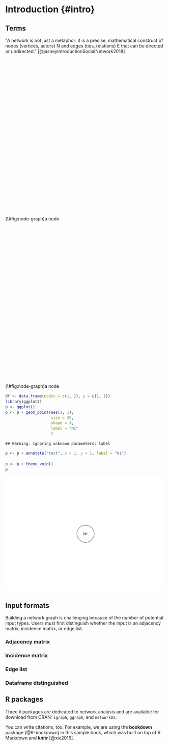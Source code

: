 # Introduction {#intro}

## Terms

"A network is not just a metaphor: it is a precise, mathematical construct of nodes (vertices, actors) N and edges (ties, relations) E that can be directed or undirected." [@jasneyIntroductionSocialNetwork2018]

<div class="figure">
<!--html_preserve--><div id="htmlwidget-8bfefebd48d8d5a2d08a" style="width:50%;height:480px;" class="grViz html-widget"></div>
<script type="application/json" data-for="htmlwidget-8bfefebd48d8d5a2d08a">{"x":{"diagram":"digraph {\n\ngraph [layout = \"neato\",\n       outputorder = \"edgesfirst\",\n       bgcolor = \"white\"]\n\nnode [fontname = \"Helvetica\",\n      fontsize = \"10\",\n      shape = \"circle\",\n      fixedsize = \"true\",\n      width = \"0.5\",\n      style = \"filled\",\n      fillcolor = \"aliceblue\",\n      color = \"gray70\",\n      fontcolor = \"gray50\"]\n\nedge [fontname = \"Helvetica\",\n     fontsize = \"8\",\n     len = \"1.5\",\n     color = \"gray80\",\n     arrowsize = \"0.5\"]\n\n  \"1\" [label = \"N12\", fillcolor = \"#F0F8FF\", fontcolor = \"#000000\"] \n  \"2\" [label = \"N12\", fillcolor = \"#F0F8FF\", fontcolor = \"#000000\"] \n  \"3\" [label = \"N12\", fillcolor = \"#F0F8FF\", fontcolor = \"#000000\"] \n  \"4\" [label = \"N12\", fillcolor = \"#F0F8FF\", fontcolor = \"#000000\"] \n  \"5\" [label = \"N12\", fillcolor = \"#F0F8FF\", fontcolor = \"#000000\"] \n  \"6\" [label = \"N12\", fillcolor = \"#F0F8FF\", fontcolor = \"#000000\"] \n  \"7\" [label = \"N12\", fillcolor = \"#F0F8FF\", fontcolor = \"#000000\"] \n  \"8\" [label = \"N12\", fillcolor = \"#F0F8FF\", fontcolor = \"#000000\"] \n  \"9\" [label = \"N12\", fillcolor = \"#F0F8FF\", fontcolor = \"#000000\"] \n  \"10\" [label = \"N12\", fillcolor = \"#F0F8FF\", fontcolor = \"#000000\"] \n  \"11\" [label = \"N12\", fillcolor = \"#F0F8FF\", fontcolor = \"#000000\"] \n  \"12\" [label = \"N12\", fillcolor = \"#F0F8FF\", fontcolor = \"#000000\"] \n}","config":{"engine":"dot","options":null}},"evals":[],"jsHooks":[]}</script><!--/html_preserve-->
<p class="caption">(\#fig:node-graph)a node</p>
</div><div class="figure">
<!--html_preserve--><div id="htmlwidget-f79fcae9d31cb736a75e" style="width:50%;height:480px;" class="visNetwork html-widget"></div>
<script type="application/json" data-for="htmlwidget-f79fcae9d31cb736a75e">{"x":{"nodes":{"id":[1,2,3,4,5,6,7,8,9,10,11,12],"group":[null,null,null,null,null,null,null,null,null,null,null,null],"label":["N12","N12","N12","N12","N12","N12","N12","N12","N12","N12","N12","N12"]},"edges":{"id":[1,2,3,4,5,6,7,8,9,10,11,12],"from":[1,2,3,4,5,6,7,8,9,10,11,12],"to":[12,11,10,9,8,7,6,5,4,3,2,1],"label":["","","","","","","","","","","",""]},"nodesToDataframe":true,"edgesToDataframe":true,"options":{"width":"100%","height":"100%","nodes":{"shape":"dot"},"manipulation":{"enabled":false},"edges":{"arrows":{"to":{"enabled":true,"scaleFactor":1}}},"physics":{"solver":"barnesHut","stabilization":{"enabled":true,"onlyDynamicEdges":false,"fit":true}},"layout":{"improvedLayout":true}},"groups":[null],"width":null,"height":null,"idselection":{"enabled":false},"byselection":{"enabled":false},"main":null,"submain":null,"footer":null,"background":"rgba(0, 0, 0, 0)"},"evals":[],"jsHooks":[]}</script><!--/html_preserve-->
<p class="caption">(\#fig:node-graph)a node</p>
</div>


```r
df <- data.frame(nodes = c(1, 2), y = c(1, 1))
library(ggplot2)
p <- ggplot()
p <- p + geom_point(aes(1, 1), 
                    size = 25,
                    shape = 1,
                    label = "N1"
                    )
```

```
## Warning: Ignoring unknown parameters: label
```

```r
p <- p + annotate("text", x = 1, y = 1, label = "N1")

p <- p + theme_void()
p
```

<img src="01-intro_files/figure-html/unnamed-chunk-1-1.png" width="672" />



## Input formats

Building a network graph is challenging because of the number of potential input types. Users must first distinguish whether the input is an adjacency matrix, incidence matrix, or edge list.

### Adjacency matrix

### Incidence matrix

### Edge list

### Dataframe distinguished

## R packages

Three `R` packages are dedicated to network analysis and are available for download from CRAN:  `igraph`, `ggraph`, and `networkD3`.


You can write citations, too. For example, we are using the **bookdown** package [@R-bookdown] in this sample book, which was built on top of R Markdown and **knitr** [@xie2015].
